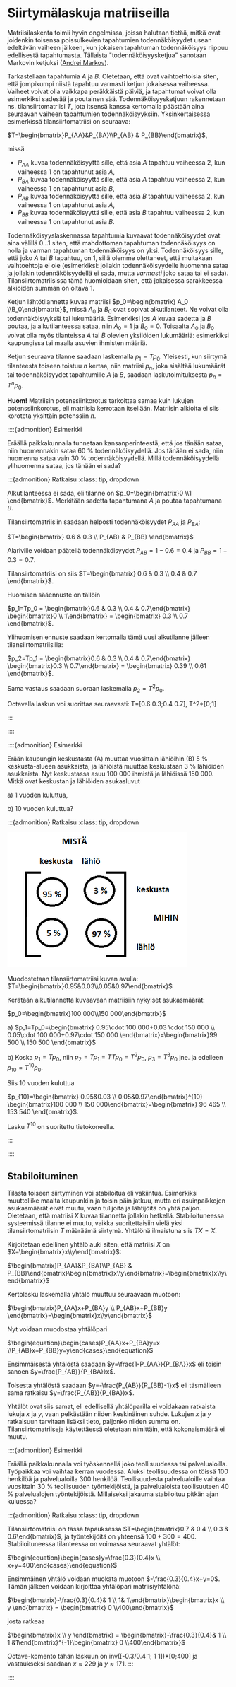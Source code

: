 # Siirtymälaskuja matriiseilla

Matriisilaskenta toimii hyvin ongelmissa, joissa halutaan tietää, mitkä ovat joidenkin toisensa poissulkevien tapahtumien todennäköisyydet usean edeltävän vaiheen jälkeen, kun jokaisen tapahtuman todennäköisyys riippuu edellisestä tapahtumasta. Tällaista "todennäköisyysketjua" sanotaan Markovin ketjuksi ([Andrei Markov](https://fi.wikipedia.org/wiki/Andrei_Markov)). 

Tarkastellaan tapahtumia $A$ ja $B$. Oletetaan, että ovat vaihtoehtoisia siten, että jompikumpi niistä tapahtuu varmasti ketjun jokaisessa vaiheessa. Vaiheet voivat olla vaikkapa peräkkäistä päiviä, ja tapahtumat voivat olla esimerkiksi sadesää ja poutainen sää. 
Todennäköisyysketjuun rakennetaan ns. tilansiirtomatriisi $T$, jota itsensä kanssa kertomalla päästään aina seuraavan vaiheen tapahtumien todennäköisyyksiin. Yksinkertaisessa esimerkissä tilansiirtomatriisi on seuraava:

$T=\begin{bmatrix}P_{AA}&P_{BA}\\P_{AB} & P_{BB}\end{bmatrix}$,

missä

- $P_{AA}$ kuvaa todennäköisyyttä sille, että asia $A$ tapahtuu vaiheessa 2, kun vaiheessa 1 on tapahtunut asia $A$,
- $P_{BA}$ kuvaa todennäköisyyttä sille, että asia $A$ tapahtuu vaiheessa 2, kun vaiheessa 1 on tapahtunut asia $B$,
- $P_{AB}$ kuvaa todennäköisyyttä sille, että asia $B$ tapahtuu vaiheessa 2, kun vaiheessa 1 on tapahtunut asia $A$,
- $P_{BB}$ kuvaa todennäköisyyttä sille, että asia $B$ tapahtuu vaiheessa 2, kun vaiheessa 1 on tapahtunut asia $B$.

Todennäköisyyslaskennassa tapahtumia kuvaavat todennäköisyydet ovat aina välillä $0 \ldots 1$ siten, että mahdottoman tapahtuman todennäköisyys on nolla ja varman tapahtuman todennäköisyys on yksi. Todennäköisyys sille, että joko $A$ tai $B$ tapahtuu, on 1, sillä olemme olettaneet, että muitakaan vaihtoehtoja ei ole (esimerkiksi: jollakin todennäköisyydelle huomenna sataa ja jollakin todennäköisyydellä ei sada, mutta *varmasti* joko sataa tai ei sada). Tilansiirtomatriisissa tämä huomioidaan siten, että jokaisessa sarakkeessa alkioiden summan on oltava 1.

Ketjun lähtötilannetta kuvaa matriisi $p_0=\begin{bmatrix} A_0 \\B_0\end{bmatrix}$, missä $A_0$ ja $B_0$ ovat sopivat alkutilanteet. Ne voivat olla todennäköisyyksiä tai lukumääriä. Esimerkiksi jos $A$ kuvaa sadetta ja $B$ poutaa, ja alkutilanteessa sataa, niin $A_0=1$ ja $B_0=0$. Toisaalta $A_0$ ja $B_0$ voivat olla myös tilanteissa $A$ tai $B$ olevien yksilöiden lukumääriä: esimerkiksi kaupungissa tai maalla asuvien ihmisten määriä.

Ketjun seuraava tilanne saadaan laskemalla $p_1=T p_0$. Yleisesti, kun siirtymä tilanteesta toiseen toistuu $n$ kertaa, niin matriisi $p_n$, joka sisältää lukumäärät tai todennäköisyydet tapahtumille $A$ ja $B$, saadaan laskutoimituksesta $p_n=T^n p_0$.

**Huom!** Matriisin potenssiinkorotus tarkoittaa samaa kuin lukujen potenssiinkorotus, eli matriisia kerrotaan itsellään. Matriisin alkioita ei siis koroteta yksittäin potenssiin $n$.

::::{admonition} Esimerkki

Eräällä paikkakunnalla tunnetaan kansanperinteestä, että jos tänään sataa, niin huomennakin sataa 60 % todennäköisyydellä. Jos tänään ei sada, niin huomenna sataa vain 30 % todennäköisyydellä. Millä todennäköisyydellä ylihuomenna sataa, jos tänään ei sada?

:::{admonition} Ratkaisu
:class: tip, dropdown

Alkutilanteessa ei sada, eli tilanne on $p_0=\begin{bmatrix}0 \\1 \end{bmatrix}$. Merkitään sadetta tapahtumana $A$ ja poutaa tapahtumana $B$.

Tilansiirtomatriisiin saadaan helposti todennäköisyydet $P_{AA}$ ja $P_{BA}$:

$T=\begin{bmatrix} 0.6 & 0.3 \\ P_{AB} & P_{BB} \end{bmatrix}$

Alariville voidaan päätellä todennäköisyydet $P_{AB}=1-0.6=0.4$ ja $P_{BB}=1-0.3=0.7$. 

Tilansiirtomatriisi on siis $T=\begin{bmatrix} 0.6 & 0.3 \\ 0.4 & 0.7 \end{bmatrix}$.

Huomisen sääennuste on tällöin

$p_1=Tp_0 = \begin{bmatrix}0.6 & 0.3 \\ 0.4 & 0.7\end{bmatrix} \begin{bmatrix}0 \\ 1\end{bmatrix} = \begin{bmatrix} 0.3 \\ 0.7 \end{bmatrix}$.

Ylihuomisen ennuste saadaan kertomalla tämä uusi alkutilanne jälleen tilansiirtomatriisilla:

$p_2=Tp_1 = \begin{bmatrix}0.6 & 0.3 \\ 0.4 & 0.7\end{bmatrix} \begin{bmatrix}0.3 \\ 0.7\end{bmatrix} = \begin{bmatrix} 0.39 \\ 0.61 \end{bmatrix}$.

Sama vastaus saadaan suoraan laskemalla $p_2=T^2 p_0$.

Octavella laskun voi suorittaa seuraavasti: T=[0.6 0.3;0.4 0.7], T^2*[0;1]

:::

::::

::::{admonition} Esimerkki

Erään kaupungin keskustasta (A) muuttaa vuosittain lähiöihin (B) 5 % keskusta-alueen asukkaista, ja lähiöistä muuttaa keskustaan 3 % lähiöiden asukkaista. Nyt keskustassa asuu 100 000 ihmistä ja lähiöissä 150 000. Mitkä ovat keskustan ja lähiöiden asukasluvut 

a) 1 vuoden kuluttua,

b) 10 vuoden kuluttua?

:::{admonition} Ratkaisu
:class: tip, dropdown

![Muuttoliikkeen tilansiirtomatriisi](muutto.png "Muuttoliikkeen tilansiirtomatriisi")

Muodostetaan tilansiirtomatriisi kuvan avulla: $T=\begin{bmatrix}0.95&0.03\\0.05&0.97\end{bmatrix}$

Kerätään alkutilannetta kuvaavaan matriisiin nykyiset asukasmäärät:

$p_0=\begin{bmatrix}100 000\\150 000\end{bmatrix}$

a) $p_1=Tp_0=\begin{bmatrix} 0.95\cdot 100 000+0.03 \cdot 150 000 \\ 0.05\cdot 100 000+0.97\cdot 150 000 \end{bmatrix}=\begin{bmatrix}99 500 \\ 150 500 \end{bmatrix}$

b) Koska $p_1=Tp_0$, niin $p_2=Tp_1=TTp_0=T^2p_0$, $p_3=T^3p_0$ jne. ja edelleen $p_{10}=T^{10} p_0$.

Siis 10 vuoden kuluttua

$p_{10}=\begin{bmatrix} 0.95&0.03 \\ 0.05&0.97\end{bmatrix}^{10} \begin{bmatrix}100 000 \\ 150 000\end{bmatrix}=\begin{bmatrix} 96 465 \\ 153 540 \end{bmatrix}$.

Lasku $T^{10}$ on suoritettu tietokoneella.

:::

::::

## Stabiloituminen

Tilasta toiseen siirtyminen voi stabiloitua eli vakiintua. Esimerkiksi muuttoliike maalta kaupunkiin ja toisin päin jatkuu, mutta eri asuinpaikkojen asukasmäärät eivät muutu, vaan tulijoita ja lähtijöitä on yhtä paljon. Oletetaan, että matriisi $X$ kuvaa tilannetta jollakin hetkellä. Stabiloituneessa systeemissä tilanne ei muutu, vaikka suoritettaisiin vielä yksi tilansiirtomatriisin $T$ määräämä siirtymä. Yhtälönä ilmaistuna siis $TX=X$. 

Kirjoitetaan edellinen yhtälö auki siten, että matriisi $X$ on $X=\begin{bmatrix}x\\y\end{bmatrix}$:

$\begin{bmatrix}P_{AA}&P_{BA}\\P_{AB} & P_{BB}\end{bmatrix}\begin{bmatrix}x\\y\end{bmatrix}=\begin{bmatrix}x\\y\end{bmatrix}$

Kertolasku laskemalla yhtälö muuttuu seuraavaan muotoon:

$\begin{bmatrix}P_{AA}x+P_{BA}y \\ P_{AB}x+P_{BB}y \end{bmatrix}=\begin{bmatrix}x\\y\end{bmatrix}$

Nyt voidaan muodostaa yhtälöpari

$\begin{equation}\begin{cases}P_{AA}x+P_{BA}y=x \\P_{AB}x+P_{BB}y=y\end{cases}\end{equation}$

Ensimmäisestä yhtälöstä saadaan $y=\frac{1-P_{AA}}{P_{BA}}x$ eli toisin sanoen $y=\frac{P_{AB}}{P_{BA}}x$.

Toisesta yhtälöstä saadaan $y=-\frac{P_{AB}}{P_{BB}-1}x$ eli täsmälleen sama ratkaisu $y=\frac{P_{AB}}{P_{BA}}x$.

Yhtälöt ovat siis samat, eli edellisellä yhtälöparilla ei voidakaan ratkaista lukuja $x$ ja $y$, vaan pelkästään niiden keskinäinen suhde. Lukujen $x$ ja $y$ ratkaisuun tarvitaan lisäksi tieto, paljonko niiden summa on. Tilansiirtomatriiseja käytettäessä oletetaan nimittäin, että kokonaismäärä ei muutu.

::::{admonition} Esimerkki

Eräällä paikkakunnalla voi työskennellä joko teollisuudessa tai palvelualoilla. Työpaikkaa voi vaihtaa kerran vuodessa. Aluksi teollisuudessa on töissä 100 henkilöä ja palvelualoilla 300 henkilöä. Teollisuudesta palvelualoille vaihtaa vuosittain 30 % teollisuuden työntekijöistä, ja palvelualoista teollisuuteen 40 % palvelualojen työntekijöistä. Millaiseksi jakauma stabiloituu pitkän ajan kuluessa?

:::{admonition} Ratkaisu
:class: tip, dropdown

Tilansiirtomatriisi on tässä tapauksessa $T=\begin{bmatrix}0.7 & 0.4 \\ 0.3 & 0.6\end{bmatrix}$, ja työntekijöitä on yhteensä $100+300=400$. Stabiloituneessa tilanteessa on voimassa seuraavat yhtälöt:

$\begin{equation}\begin{cases}y=\frac{0.3}{0.4}x \\ x+y=400\end{cases}\end{equation}$

Ensimmäinen yhtälö voidaan muokata muotoon $-\frac{0.3}{0.4}x+y=0$. Tämän jälkeen voidaan kirjoittaa yhtälöpari matriisiyhtälönä:

$\begin{bmatrix}-\frac{0.3}{0.4}& 1 \\ 1& 1\end{bmatrix}\begin{bmatrix}x \\ y \end{bmatrix} = \begin{bmatrix} 0 \\400\end{bmatrix}$

josta ratkeaa

$\begin{bmatrix}x \\ y \end{bmatrix} = \begin{bmatrix}-\frac{0.3}{0.4}& 1 \\ 1 &1\end{bmatrix}^{-1}\begin{bmatrix} 0 \\400\end{bmatrix}$

Octave-komento tähän laskuun on inv([-0.3/0.4 1; 1 1])\*[0;400] ja vastaukseksi saadaan $x\approx 229$ ja $y\approx 171$.
:::

::::